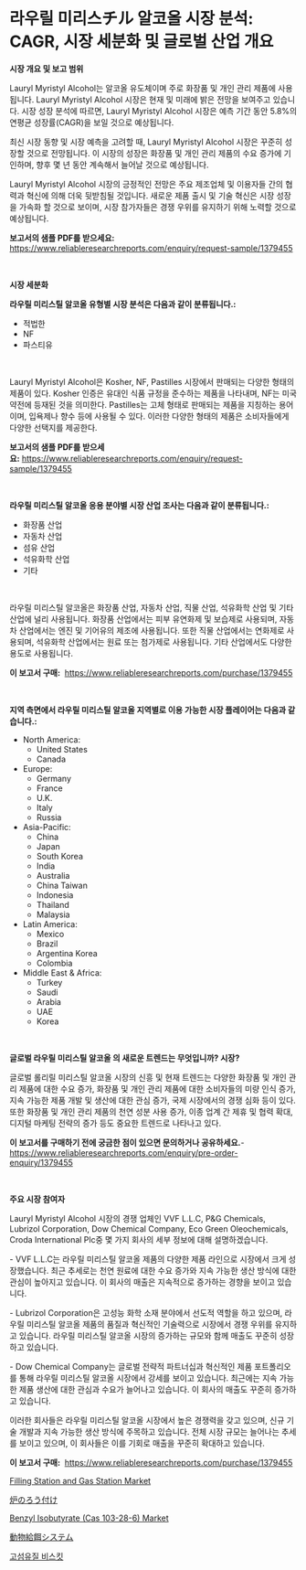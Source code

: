 <p><h1>라우릴 미리스チル 알코올 시장 분석: CAGR, 시장 세분화 및 글로벌 산업 개요</h1></p><p><strong>시장 개요 및 보고 범위</strong></p>
<p><p>Lauryl Myristyl Alcohol는 알코올 유도체이며 주로 화장품 및 개인 관리 제품에 사용됩니다. Lauryl Myristyl Alcohol 시장은 현재 및 미래에 밝은 전망을 보여주고 있습니다. 시장 성장 분석에 따르면, Lauryl Myristyl Alcohol 시장은 예측 기간 동안 5.8%의 연평균 성장률(CAGR)을 보일 것으로 예상됩니다.</p><p>최신 시장 동향 및 시장 예측을 고려할 때, Lauryl Myristyl Alcohol 시장은 꾸준히 성장할 것으로 전망됩니다. 이 시장의 성장은 화장품 및 개인 관리 제품의 수요 증가에 기인하며, 향후 몇 년 동안 계속해서 늘어날 것으로 예상됩니다.</p><p>Lauryl Myristyl Alcohol 시장의 긍정적인 전망은 주요 제조업체 및 이용자들 간의 협력과 혁신에 의해 더욱 뒷받침될 것입니다. 새로운 제품 출시 및 기술 혁신은 시장 성장을 가속화 할 것으로 보이며, 시장 참가자들은 경쟁 우위를 유지하기 위해 노력할 것으로 예상됩니다.</p></p>
<p><strong>보고서의 샘플 PDF를 받으세요:</strong> <a href="https://www.reliableresearchreports.com/enquiry/request-sample/1379455">https://www.reliableresearchreports.com/enquiry/request-sample/1379455</a></p>
<p>&nbsp;</p>
<p><strong>시장 세분화</strong></p>
<p><strong>라우릴 미리스틸 알코올 유형별 시장 분석은 다음과 같이 분류됩니다.:</strong></p>
<p><ul><li>적법한</li><li>NF</li><li>파스티유</li></ul></p>
<p>&nbsp;</p>
<p><p>Lauryl Myristyl Alcohol은 Kosher, NF, Pastilles 시장에서 판매되는 다양한 형태의 제품이 있다. Kosher 인증은 유대인 식품 규정을 준수하는 제품을 나타내며, NF는 미국 약전에 등재된 것을 의미한다. Pastilles는 고체 형태로 판매되는 제품을 지칭하는 용어이며, 입욕제나 향수 등에 사용될 수 있다. 이러한 다양한 형태의 제품은 소비자들에게 다양한 선택지를 제공한다.</p></p>
<p><strong>보고서의 샘플 PDF를 받으세요:</strong>&nbsp;<a href="https://www.reliableresearchreports.com/enquiry/request-sample/1379455">https://www.reliableresearchreports.com/enquiry/request-sample/1379455</a></p>
<p>&nbsp;</p>
<p><strong> 라우릴 미리스틸 알코올 응용 분야별 시장 산업 조사는 다음과 같이 분류됩니다.:</strong></p>
<p><ul><li>화장품 산업</li><li>자동차 산업</li><li>섬유 산업</li><li>석유화학 산업</li><li>기타</li></ul></p>
<p>&nbsp;</p>
<p><p>라우릴 미리스틸 알코올은 화장품 산업, 자동차 산업, 직물 산업, 석유화학 산업 및 기타 산업에 널리 사용됩니다. 화장품 산업에서는 피부 유연화제 및 보습제로 사용되며, 자동차 산업에서는 엔진 및 기어유의 제조에 사용됩니다. 또한 직물 산업에서는 연화제로 사용되며, 석유화학 산업에서는 원료 또는 첨가제로 사용됩니다. 기타 산업에서도 다양한 용도로 사용됩니다.</p></p>
<p><strong>이 보고서 구매:</strong>&nbsp; <a href="https://www.reliableresearchreports.com/purchase/1379455">https://www.reliableresearchreports.com/purchase/1379455</a></p>
<p>&nbsp;</p>
<p><strong>지역 측면에서 라우릴 미리스틸 알코올 지역별로 이용 가능한 시장 플레이어는 다음과 같습니다.:</strong></p>
<p><ul>
    <li>
        North America:
        <ul>
            <li>United States</li>
            <li>Canada</li>
        </ul>
    </li>
    <li>
        Europe:
        <ul>
            <li>Germany</li>
            <li>France</li>
            <li>U.K.</li>
            <li>Italy</li>
            <li>Russia</li>
        </ul>
    </li>
    <li>
        Asia-Pacific:
        <ul>
            <li>China</li>
            <li>Japan</li>
            <li>South Korea</li>
            <li>India</li>
            <li>Australia</li>
            <li>China Taiwan</li>
            <li>Indonesia</li>
            <li>Thailand</li>
            <li>Malaysia</li>
        </ul>
    </li>
    <li>
        Latin America:
        <ul>
            <li>Mexico</li>
            <li>Brazil</li>
            <li>Argentina Korea</li>
            <li>Colombia</li>
        </ul>
    </li>
    <li>
        Middle East & Africa:
        <ul>
            <li>Turkey</li>
            <li>Saudi</li>
            <li>Arabia</li>
            <li>UAE</li>
            <li>Korea</li>
        </ul>
    </li>
    </ul></p>
<p>&nbsp;</p>
<p><strong>글로벌 라우릴 미리스틸 알코올 의 새로운 트렌드는 무엇입니까? 시장?</strong></p>
<p><p>글로벌 롤리릴 미리스틸 알코올 시장의 신흥 및 현재 트렌드는 다양한 화장품 및 개인 관리 제품에 대한 수요 증가, 화장품 및 개인 관리 제품에 대한 소비자들의 미량 인식 증가, 지속 가능한 제품 개발 및 생산에 대한 관심 증가, 국제 시장에서의 경쟁 심화 등이 있다. 또한 화장품 및 개인 관리 제품의 천연 성분 사용 증가, 이종 업계 간 제휴 및 협력 확대, 디지털 마케팅 전략의 증가 등도 중요한 트렌드로 나타나고 있다.</p></p>
<p><strong>이 보고서를 구매하기 전에 궁금한 점이 있으면 문의하거나 공유하세요.</strong>- <a href="https://www.reliableresearchreports.com/enquiry/pre-order-enquiry/1379455">https://www.reliableresearchreports.com/enquiry/pre-order-enquiry/1379455</a></p>
<p>&nbsp;</p>
<p><strong>주요 시장 참여자</strong></p>
<p><p>Lauryl Myristyl Alcohol 시장의 경쟁 업체인 VVF L.L.C, P&G Chemicals, Lubrizol Corporation, Dow Chemical Company, Eco Green Oleochemicals, Croda International Plc중 몇 가지 회사의 세부 정보에 대해 설명하겠습니다. </p><p>- VVF L.L.C는 라우릴 미리스틸 알코올 제품의 다양한 제품 라인으로 시장에서 크게 성장했습니다. 최근 추세로는 천연 원료에 대한 수요 증가와 지속 가능한 생산 방식에 대한 관심이 높아지고 있습니다. 이 회사의 매출은 지속적으로 증가하는 경향을 보이고 있습니다.</p><p>- Lubrizol Corporation은 고성능 화학 소재 분야에서 선도적 역할을 하고 있으며, 라우릴 미리스틸 알코올 제품의 품질과 혁신적인 기술력으로 시장에서 경쟁 우위를 유지하고 있습니다. 라우릴 미리스틸 알코올 시장의 증가하는 규모와 함께 매출도 꾸준히 성장하고 있습니다.</p><p>- Dow Chemical Company는 글로벌 전략적 파트너십과 혁신적인 제품 포트폴리오를 통해 라우릴 미리스틸 알코올 시장에서 강세를 보이고 있습니다. 최근에는 지속 가능한 제품 생산에 대한 관심과 수요가 늘어나고 있습니다. 이 회사의 매출도 꾸준히 증가하고 있습니다.</p><p>이러한 회사들은 라우릴 미리스틸 알코올 시장에서 높은 경쟁력을 갖고 있으며, 신규 기술 개발과 지속 가능한 생산 방식에 주목하고 있습니다. 전체 시장 규모는 늘어나는 추세를 보이고 있으며, 이 회사들은 이를 기회로 매출을 꾸준히 확대하고 있습니다.</p></p>
<p><strong>이 보고서 구매:</strong>&nbsp;&nbsp;<a href="https://www.reliableresearchreports.com/purchase/1379455">https://www.reliableresearchreports.com/purchase/1379455</a></p>
<p><p><a href="https://github.com/provorikovar/Market-Research-Report-List-3/blob/main/filling-station-and-gas-station-market.md">Filling Station and Gas Station Market</a></p><p><a href="https://medium.com/@jaynedurgan2023/%E5%88%86%E6%9E%90%E7%82%89%E7%82%89%E9%92%8E%E7%84%8A%E5%B8%82%E5%9C%BA-%E5%85%A8%E7%90%83%E4%BA%A7%E4%B8%9A%E8%A7%82%E7%82%B9%E5%92%8C%E9%A2%84%E6%B5%8B-2024%E5%B9%B4%E8%87%B32031%E5%B9%B4-29ad0a262c62">炉のろう付け</a></p><p><a href="https://issuu.com/reportprime-2/docs/benzyl-isobutyrate-cas-103-28-6-market-size-2030.p">Benzyl Isobutyrate (Cas 103-28-6) Market</a></p><p><a href="https://github.com/cbigkbh02719/Market-Research-Report-List-1/blob/main/6291045186622.md">動物給餌システム</a></p><p><a href="https://github.com/vsr06p4p49/Market-Research-Report-List-1/blob/main/8532367186587.md">고섬유질 비스킷</a></p></p>
